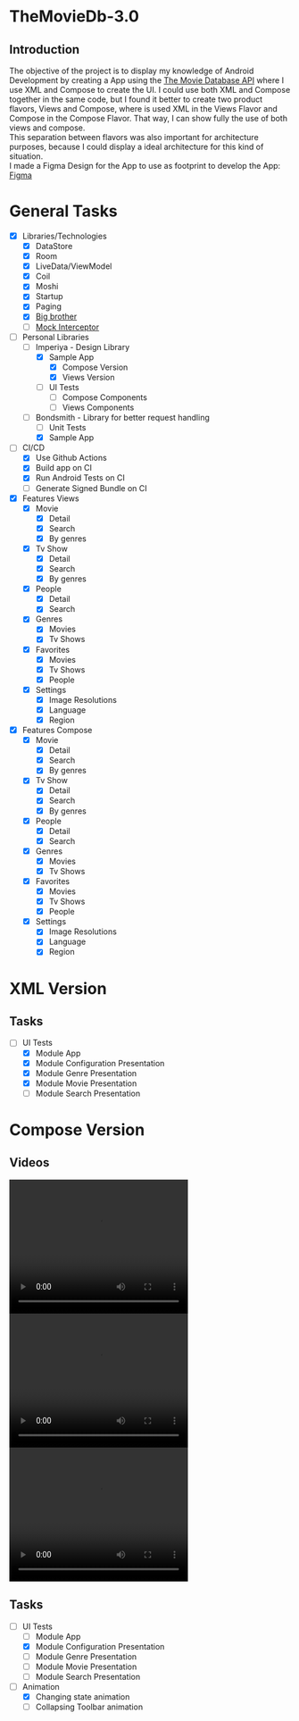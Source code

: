 # TheMovieDb-3.0

## Introduction

The objective of the project is to display my knowledge of Android Development by creating a App using 
the <a href="https://developer.themoviedb.org/reference/intro/getting-started">The Movie Database API</a> where I use 
XML and Compose to create the UI. I could use both XML and Compose together in the same code, but I found it
better to create two product flavors, Views and Compose, where is used XML in the Views Flavor and Compose
in the Compose Flavor. That way, I can show fully the use of both views and compose.
</br>
This separation between flavors was also important for architecture purposes, because I could display a ideal architecture for
this kind of situation.
</br>
I made a Figma Design for the App to use as footprint to develop the App: <a href="https://www.figma.com/file/TPYufv6uuELb2CW3tIQ2PJ/The-Movie-Db-3.0?type=design&node-id=47%3A1474&mode=design&t=WLWzDb0Wdf2Quv6i-1">Figma</a>

# General Tasks

- [x] Libraries/Technologies
    - [x] DataStore
    - [x] Room
    - [x] LiveData/ViewModel
    - [x] Coil
    - [x] Moshi
    - [x] Startup
    - [x] Paging
    - [x] <a href="https://github.com/mrocigno/big-brother">Big brother</a>
    - [ ] <a href="https://github.com/gustafah/mock-interceptor">Mock Interceptor</a>
- [ ] Personal Libraries
  - [ ] Imperiya - Design Library
    - [x] Sample App
      - [x] Compose Version
      - [x] Views Version
    - [ ] UI Tests
      - [ ] Compose Components
      - [ ] Views Components
  - [ ] Bondsmith - Library for better request handling
    - [ ] Unit Tests
    - [x] Sample App
- [ ] CI/CD
    - [x] Use Github Actions
    - [x] Build app on CI
    - [x] Run Android Tests on CI
    - [ ] Generate Signed Bundle on CI
- [x] Features Views
    - [x] Movie
        - [x] Detail
        - [x] Search
        - [x] By genres
    - [x] Tv Show
        - [x] Detail
        - [x] Search
        - [x] By genres
    - [x] People
        - [x] Detail
        - [x] Search
    - [x] Genres
        - [x] Movies
        - [x] Tv Shows
    - [x] Favorites
      - [x] Movies
      - [x] Tv Shows
      - [x] People
    - [x] Settings
      - [x] Image Resolutions
      - [x] Language
      - [x] Region
- [x] Features Compose
    - [x] Movie
      - [x] Detail
      - [x] Search
      - [x] By genres
    - [x] Tv Show
      - [x] Detail
      - [x] Search
      - [x] By genres
    - [x] People
      - [x] Detail
      - [x] Search
    - [x] Genres
      - [x] Movies
      - [x] Tv Shows
    - [x] Favorites
      - [x] Movies
      - [x] Tv Shows
      - [x] People
    - [x] Settings
      - [x] Image Resolutions
      - [x] Language
      - [x] Region

# XML Version

## Tasks

- [ ] UI Tests
  - [x] Module App
  - [x] Module Configuration Presentation
  - [x] Module Genre Presentation
  - [x] Module Movie Presentation
  - [ ] Module Search Presentation

# Compose Version

## Videos

<video width="320" height="240" controls>
  <source src="./videos/compose/compose_1.mp4" type="video/mp4">
</video>

<video width="320" height="240" controls>
  <source src="./videos/compose/compose_2.mp4" type="video/mp4">
</video>

<video width="320" height="240" controls>
  <source src="./videos/compose/compose_3.mp4" type="video/mp4">
</video>

## Tasks

- [ ] UI Tests
  - [ ] Module App
  - [x] Module Configuration Presentation
  - [ ] Module Genre Presentation
  - [ ] Module Movie Presentation
  - [ ] Module Search Presentation
- [ ] Animation
  - [x] Changing state animation
  - [ ] Collapsing Toolbar animation
